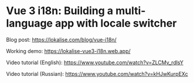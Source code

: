 # Vue 3 i18n: Building a multi-language app with locale switcher

Blog post: https://lokalise.com/blog/vue-i18n/

Working demo: https://lokalise-vue3-i18n.web.app/

Video tutorial (English): https://www.youtube.com/watch?v=ZLCMv_rdlsY

Video tutorial (Russian): https://www.youtube.com/watch?v=kHJwKurpEXc
